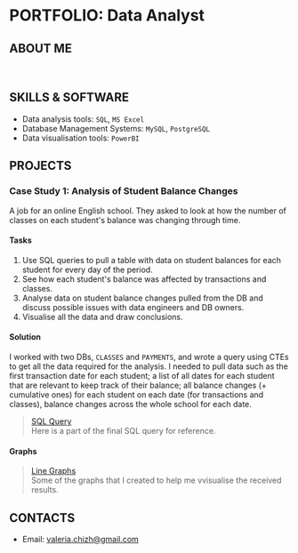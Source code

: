 # PORTFOLIO: Data Analyst

## ABOUT ME
<br>

## SKILLS & SOFTWARE
- Data analysis tools: `SQL`, `MS Excel`
- Database Management Systems: `MySQL`, `PostgreSQL`
- Data visualisation tools: `PowerBI`

## PROJECTS
### Case Study 1: Analysis of Student Balance Changes
A job for an online English school. They asked to look at how the number of classes on each student's balance was changing through time. 

#### Tasks
1. Use SQL queries to pull a table with data on student balances for each student for every day of the period.
2. See how each student's balance was affected by transactions and classes.
2. Analyse data on student balance changes pulled from the DB and discuss possible issues with data engineers and DB owners.
3. Visualise all the data and draw conclusions.

#### Solution
I worked with two DBs, `CLASSES` and `PAYMENTS`, and wrote a query using CTEs to get all the data required for the analysis. I needed to pull data such as the first transaction date for each student; a list of all dates for each student that are relevant to keep track of their balance; all balance changes (+ cumulative ones) for each student on each date (for transactions and classes), balance changes across the whole school for each date.

> <a href="https://github.com/Melifarro19/New-Analytical-Life/blob/main/Case%20Study%201/SQL%20Query">SQL Query</a>
<br> Here is a part of the final SQL query for reference.

#### Graphs
> <a href="https://github.com/Melifarro19/New-Analytical-Life/blob/main/Case%20Study%201/Visuals.md">Line Graphs</a>
<br> Some of the graphs that I created to help me vvisualise the received results.


## CONTACTS
- Email: valeria.chizh@gmail.com
